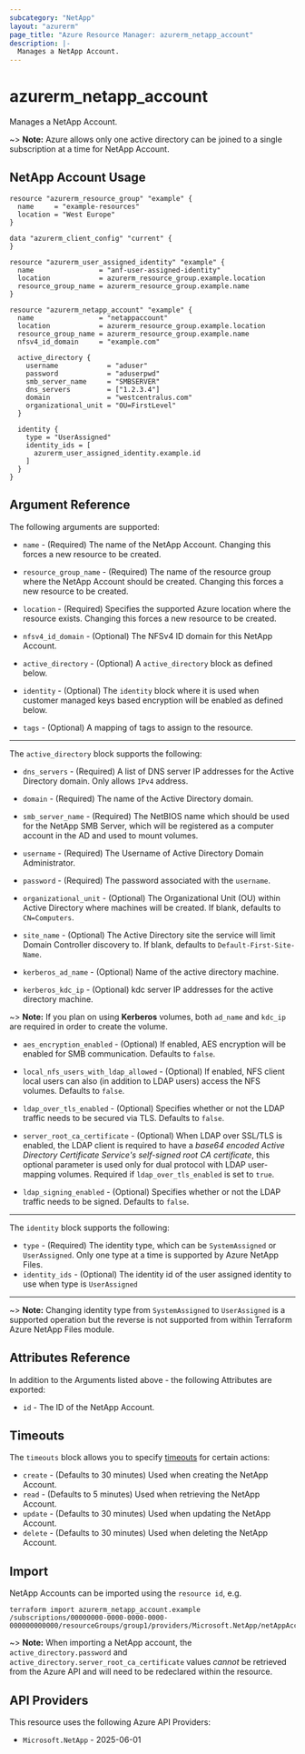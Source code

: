 ```yaml
---
subcategory: "NetApp"
layout: "azurerm"
page_title: "Azure Resource Manager: azurerm_netapp_account"
description: |-
  Manages a NetApp Account.
---
```


# azurerm_netapp_account

Manages a NetApp Account.

~> **Note:** Azure allows only one active directory can be joined to a single subscription at a time for NetApp Account.

## NetApp Account Usage

```hcl
resource "azurerm_resource_group" "example" {
  name     = "example-resources"
  location = "West Europe"
}

data "azurerm_client_config" "current" {
}

resource "azurerm_user_assigned_identity" "example" {
  name                = "anf-user-assigned-identity"
  location            = azurerm_resource_group.example.location
  resource_group_name = azurerm_resource_group.example.name
}

resource "azurerm_netapp_account" "example" {
  name                = "netappaccount"
  location            = azurerm_resource_group.example.location
  resource_group_name = azurerm_resource_group.example.name
  nfsv4_id_domain     = "example.com"

  active_directory {
    username            = "aduser"
    password            = "aduserpwd"
    smb_server_name     = "SMBSERVER"
    dns_servers         = ["1.2.3.4"]
    domain              = "westcentralus.com"
    organizational_unit = "OU=FirstLevel"
  }

  identity {
    type = "UserAssigned"
    identity_ids = [
      azurerm_user_assigned_identity.example.id
    ]
  }
}

```

## Argument Reference

The following arguments are supported:

* `name` - (Required) The name of the NetApp Account. Changing this forces a new resource to be created.

* `resource_group_name` - (Required) The name of the resource group where the NetApp Account should be created. Changing this forces a new resource to be created.

* `location` - (Required) Specifies the supported Azure location where the resource exists. Changing this forces a new resource to be created.

* `nfsv4_id_domain` - (Optional) The NFSv4 ID domain for this NetApp Account.

* `active_directory` - (Optional) A `active_directory` block as defined below.

* `identity` - (Optional) The `identity` block where it is used when customer managed keys based encryption will be enabled as defined below.

* `tags` - (Optional) A mapping of tags to assign to the resource.

---

The `active_directory` block supports the following:

* `dns_servers` - (Required) A list of DNS server IP addresses for the Active Directory domain. Only allows `IPv4` address.

* `domain` - (Required) The name of the Active Directory domain.

* `smb_server_name` - (Required) The NetBIOS name which should be used for the NetApp SMB Server, which will be registered as a computer account in the AD and used to mount volumes.

* `username` - (Required) The Username of Active Directory Domain Administrator.

* `password` - (Required) The password associated with the `username`.

* `organizational_unit` - (Optional) The Organizational Unit (OU) within Active Directory where machines will be created. If blank, defaults to `CN=Computers`.

* `site_name` - (Optional) The Active Directory site the service will limit Domain Controller discovery to. If blank, defaults to `Default-First-Site-Name`.

* `kerberos_ad_name` - (Optional) Name of the active directory machine.

* `kerberos_kdc_ip` - (Optional) kdc server IP addresses for the active directory machine.

~> **Note:** If you plan on using **Kerberos** volumes, both `ad_name` and `kdc_ip` are required in order to create the volume.

* `aes_encryption_enabled` - (Optional) If enabled, AES encryption will be enabled for SMB communication. Defaults to `false`.

* `local_nfs_users_with_ldap_allowed` - (Optional) If enabled, NFS client local users can also (in addition to LDAP users) access the NFS volumes. Defaults to `false`.

* `ldap_over_tls_enabled` - (Optional) Specifies whether or not the LDAP traffic needs to be secured via TLS. Defaults to `false`.

* `server_root_ca_certificate` - (Optional) When LDAP over SSL/TLS is enabled, the LDAP client is required to have a *base64 encoded Active Directory Certificate Service's self-signed root CA certificate*, this optional parameter is used only for dual protocol with LDAP user-mapping volumes. Required if `ldap_over_tls_enabled` is set to `true`.

* `ldap_signing_enabled` - (Optional) Specifies whether or not the LDAP traffic needs to be signed. Defaults to `false`.

---
The `identity` block supports the following:

* `type` - (Required) The identity type, which can be `SystemAssigned` or `UserAssigned`. Only one type at a time is supported by Azure NetApp Files.
* `identity_ids` - (Optional) The identity id of the user assigned identity to use when type is `UserAssigned`

---

~> **Note:** Changing identity type from `SystemAssigned` to `UserAssigned` is a supported operation but the reverse is not supported from within Terraform Azure NetApp Files module.

## Attributes Reference

In addition to the Arguments listed above - the following Attributes are exported:

* `id` - The ID of the NetApp Account.

## Timeouts

The `timeouts` block allows you to specify [timeouts](https://www.terraform.io/language/resources/syntax#operation-timeouts) for certain actions:

* `create` - (Defaults to 30 minutes) Used when creating the NetApp Account.
* `read` - (Defaults to 5 minutes) Used when retrieving the NetApp Account.
* `update` - (Defaults to 30 minutes) Used when updating the NetApp Account.
* `delete` - (Defaults to 30 minutes) Used when deleting the NetApp Account.

## Import

NetApp Accounts can be imported using the `resource id`, e.g.

```shell
terraform import azurerm_netapp_account.example /subscriptions/00000000-0000-0000-0000-000000000000/resourceGroups/group1/providers/Microsoft.NetApp/netAppAccounts/account1
```

~> **Note:** When importing a NetApp account, the `active_directory.password` and `active_directory.server_root_ca_certificate` values *cannot* be retrieved from the Azure API and will need to be redeclared within the resource.

## API Providers
<!-- This section is generated, changes will be overwritten -->
This resource uses the following Azure API Providers:

* `Microsoft.NetApp` - 2025-06-01

